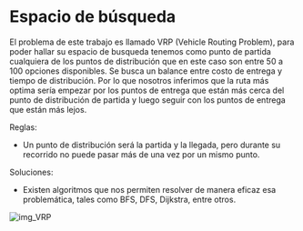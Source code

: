 # Espacio de búsqueda
El problema de este trabajo es llamado VRP (Vehicle Routing Problem), para poder hallar su espacio de busqueda tenemos como punto de partida cualquiera de los puntos de
distribución que en este caso son entre 50 a 100 opciones disponibles. Se busca un balance entre costo de entrega y tiempo de distribución. Por lo que nosotros inferimos
que la ruta más optima sería empezar por los puntos de entrega que están más cerca del punto de distribución de partida y luego seguir con los puntos de entrega que están más
lejos.

Reglas:
- Un punto de distribución será la partida y la llegada, pero durante su recorrido no puede pasar más de una vez por un mismo punto.

Soluciones:
- Existen algoritmos que nos permiten resolver de manera eficaz esa problemática, tales como BFS, DFS, Dijkstra, entre otros.


![img_VRP](https://cdn.discordapp.com/attachments/847950429839949884/892793809119879189/vrpgs_solution.png)
